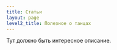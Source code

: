 ```yaml
---
title: Статьи
layout: page
level2_title: Полезное о танцах
---
```


Тут должно быть интересное описание.
